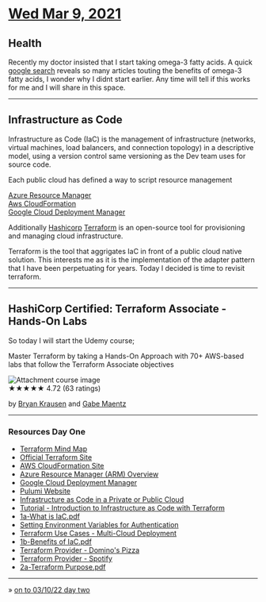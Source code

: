 # [Wed Mar 9, 2021](../../README.md) 

## Health

Recently my doctor insisted that I start taking omega-3 fatty acids. A quick [google search](https://www.google.com/search?q=omega+3+acid+benefits) reveals 
so many articles touting the benefits of omega-3 fatty acids, I wonder why I didnt start earlier. Any time will tell if this works for me and I will share in this space.

---

## Infrastructure as Code

Infrastructure as Code (IaC) is the management of infrastructure (networks, virtual machines, load balancers, and connection topology) in a descriptive model, using a version control same versioning as the Dev team uses for source code.

Each public cloud has defined a way to script resource management

[Azure Resource Manager]  
[Aws CloudFormation]  
[Google Cloud Deployment Manager]

Additionally [Hashicorp] [Terraform] is an open-source tool for provisioning and managing cloud infrastructure.

Terraform is the tool that aggrigates IaC in front of a public cloud native solution. This interests me as it is the implementation of the adapter pattern that I have been perpetuating for years. Today I decided is time to revisit terraform.  

---
## HashiCorp Certified: Terraform Associate - Hands-On Labs
So today I will start the Udemy course;  

Master Terraform by taking a Hands-On Approach with 70+ AWS-based labs that follow the Terraform Associate objectives

![Attachment course image](https://img-c.udemycdn.com/course/200_H/4254508_54c8_3.jpg)  
★★★★★ 4.72 (63 ratings)

by [Bryan Krausen](https://www.linkedin.com/in/btkrausen/) and [Gabe Maentz](https://www.linkedin.com/in/gabe-maentz/)  

---

### Resources Day One

* [Terraform Mind Map](../../topics/terraform/Mindmap%2B-%2BTerraform%2BHands-On%2BLabs%2BCourse.pdf)
* [Official Terraform Site](https://www.terraform.io/)
* [AWS CloudFormation Site](https://aws.amazon.com/cloudformation/)
* [Azure Resource Manager (ARM) Overview](https://docs.microsoft.com/en-us/azure/azure-resource-manager/management/overview)
* [Google Cloud Deployment Manager](https://cloud.google.com/deployment-manager/docs)
* [Pulumi Website](https://www.pulumi.com/)
* [Infrastructure as Code in a Private or Public Cloud](https://www.hashicorp.com/blog/infrastructure-as-code-in-a-private-or-public-cloud)
* [Tutorial - Introduction to Infrastructure as Code with Terraform](https://learn.hashicorp.com/tutorials/terraform/infrastructure-as-code)
* [1a-What is IaC.pdf](../../topics/terraform/1a-What%2Bis%2BIaC.pdf)
* [Setting Environment Variables for Authentication](https://docs.aws.amazon.com/cli/latest/userguide/cli-configure-envvars.html)
* [Terraform Use Cases - Multi-Cloud Deployment](https://www.terraform.io/intro/use-cases#multi-cloud-deployment)
* [1b-Benefits of IaC.pdf](../../topics/terraform/1b-Benefits%2Bof%2BIaC.pdf)
* [Terraform Provider - Domino's Pizza](https://github.com/ndmckinley/terraform-provider-dominos)
* [Terraform Provider - Spotify](https://github.com/conradludgate/terraform-provider-spotify)
* [2a-Terraform Purpose.pdf](../../topics/terraform/2a-Terraform%2BPurpose.pdf)  

---
&raquo; [on to 03/10/22 day two](../20220310/README.md)


<!-- REFERENCES -->
[Azure Resource Manager]: https://docs.microsoft.com/en-us/azure/azure-resource-manager/management/overview
[Aws CloudFormation]: https://learn.hashicorp.com/collections/terraform/aws-get-started
[Google Cloud Deployment Manager]:https://cloud.google.com/deployment-manager/docs
[Hashicorp]:https://www.hashicorp.com/
[Terraform]:https://www.hashicorp.com/products/terraform
